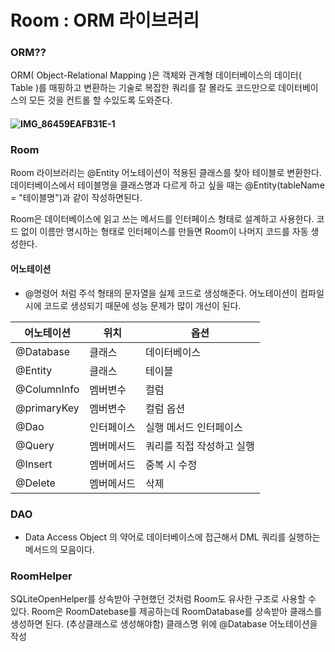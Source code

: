 # Room : ORM 라이브러리

### ORM??

ORM( Object-Relational Mapping )은 객체와 관계형 데이터베이스의 데이터( Table )를 매핑하고 변환하는 기술로 복잡한 쿼리를 잘 몰라도 코드만으로 데이터베이스의 모든 것을 컨트롤 할 수있도록 도와준다.

#### ![IMG_86459EAFB31E-1](/Users/chan/Downloads/IMG_86459EAFB31E-1.jpeg)

### Room

Room 라이브러리는 @Entity 어노테이션이 적용된 클래스를 찾아 테이블로 변환한다. 데이터베이스에서 테이블명을 클래스명과 다르게 하고 싶을 때는 @Entity(tableName = "테이블명")과 같이 작성하면된다.

Room은 데이터베이스에 읽고 쓰는 메서드를 인터페이스 형태로 설계하고 사용한다. 코드 없이 이름만 명시하는 형태로 인터페이스를 만들면 Room이 나머지 코드를 자동 생성한다.



#### 어노테이션

- @명령어 처럼 주석 형태의 문자열을 실제 코드로 생성해준다. 어노테이션이 컴파일 시에 코드로 생성되기 때문에 성능 문제가 많이 개선이 된다.

| 어노테이션  | 위치       | 옵션                      |
| ----------- | ---------- | ------------------------- |
| @Database   | 클래스     | 데이터베이스              |
| @Entity     | 클래스     | 테이블                    |
| @ColumnInfo | 멤버변수   | 컬럼                      |
| @primaryKey | 멤버변수   | 컬럼 옵션                 |
| @Dao        | 인터페이스 | 실행 메서드 인터페이스    |
| @Query      | 멤버메서드 | 쿼리를 직접 작성하고 실행 |
| @Insert     | 멤버메서드 | 중복 시 수정              |
| @Delete     | 멤버메서드 | 삭제                      |



### DAO

- Data Access Object 의 약어로 데이터베이스에 접근해서 DML 쿼리를 실행하는 메서드의 모음이다.

### RoomHelper

SQLiteOpenHelper를 상속받아 구현했던 것처럼 Room도 유사한 구조로 사용할 수 있다. Room은 RoomDatebase를 제공하는데 
RoomDatabase를 상속받아 클래스를 생성하면 된다. (추상클래스로 생성해야함) 클래스명 위에 @Database 어노테이션을 작성

